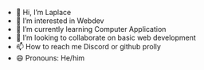 - 👋 Hi, I’m Laplace
- 👀 I’m interested in Webdev
- 🌱 I’m currently learning Computer Application
- 💞️ I’m looking to collaborate on basic web development
- 📫 How to reach me Discord or github prolly
- 😄 Pronouns: He/him

<!---
AuroraF4llen/AuroraF4llen is a ✨ special ✨ repository because its `README.md` (this file) appears on your GitHub profile.
You can click the Preview link to take a look at your changes.
--->
